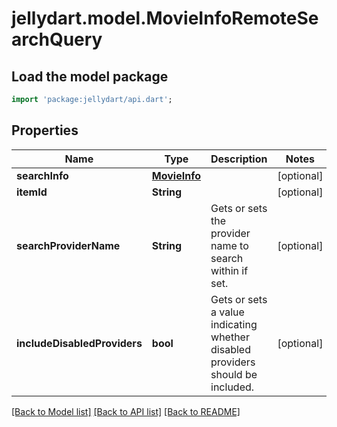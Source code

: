 # jellydart.model.MovieInfoRemoteSearchQuery

## Load the model package
```dart
import 'package:jellydart/api.dart';
```

## Properties
Name | Type | Description | Notes
------------ | ------------- | ------------- | -------------
**searchInfo** | [**MovieInfo**](MovieInfo.md) |  | [optional] 
**itemId** | **String** |  | [optional] 
**searchProviderName** | **String** | Gets or sets the provider name to search within if set. | [optional] 
**includeDisabledProviders** | **bool** | Gets or sets a value indicating whether disabled providers should be included. | [optional] 

[[Back to Model list]](../README.md#documentation-for-models) [[Back to API list]](../README.md#documentation-for-api-endpoints) [[Back to README]](../README.md)


